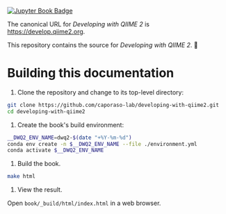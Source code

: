 [![Jupyter Book Badge](https://jupyterbook.org/badge.svg)](https://develop.qiime2.org)

The canonical URL for *Developing with QIIME 2* is https://develop.qiime2.org.

This repository contains the source for *Developing with QIIME 2*. 📖

# Building this documentation

1. Clone the repository and change to its top-level directory:

```bash
git clone https://github.com/caporaso-lab/developing-with-qiime2.git
cd developing-with-qiime2
```

1. Create the book's build environment:

```bash
__DWQ2_ENV_NAME=dwq2-$(date "+%Y-%m-%d")
conda env create -n $__DWQ2_ENV_NAME --file ./environment.yml
conda activate $__DWQ2_ENV_NAME
```

1. Build the book.

```bash
make html
```

1. View the result.

Open `book/_build/html/index.html` in a web browser.
